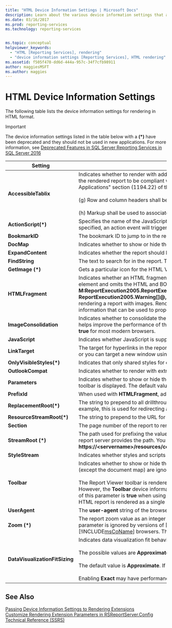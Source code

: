 ```yaml
---
title: "HTML Device Information Settings | Microsoft Docs"
description: Learn about the various device information settings that are available for rendering in HTML format.
ms.date: 03/16/2017
ms.prod: reporting-services
ms.technology: reporting-services


ms.topic: conceptual
helpviewer_keywords: 
  - "HTML [Reporting Services], rendering"
  - "device information settings [Reporting Services], HTML rendering"
ms.assetid: f505f478-dd6d-444a-957c-34f7cfb98911
author: maggiesMSFT
ms.author: maggies
---
```

# HTML Device Information Settings
The following table lists the device information settings for rendering in HTML format.  
  
> [!IMPORTANT]  
>  The device information settings listed in the table below with a **(\*)** have been deprecated and they should not be used in new applications. For more information, see [Deprecated Features in SQL Server Reporting Services in SQL Server 2016](../reporting-services/deprecated-features-in-sql-server-reporting-services-ssrs.md)   
  
|Setting|Value|  
|-------------|-----------|  
|**AccessibleTablix**|Indicates whether to render with additional accessibility metadata for use with screen readers. The additional accessibility metadata causes the rendered report to be compliant with the following technical standards in the "Web-based Intranet and Internet Information and Applications" section (1194.22) of the Electronic and Information Technology Accessibility Standards (Section 508) document:<br /><br /> (g) Row and column headers shall be identified for data tables.<br /><br /> (h) Markup shall be used to associate data cells and header cells for data tables that have two or more logical levels of row or column headers.|  
|**ActionScript(\*)**|Specifies the name of the JavaScript function to use when an action event occurs, such as a drillthrough or bookmark click. If this parameter is specified, an action event will trigger the named JavaScript function instead of a postback to the server.|  
|**BookmarkID**|The bookmark ID to jump to in the report.|  
|**DocMap**|Indicates whether to show or hide the report document map. The default value of this parameter is **true**.|  
|**ExpandContent**|Indicates whether the report should be enclosed in a table structure which constricts horizontal size.|  
|**FindString**|The text to search for in the report. The default value of this parameter is an empty string.|  
|**GetImage (\*)**|Gets a particular icon for the HTML Viewer user interface.|  
|**HTMLFragment**|Indicates whether an HTML fragment is created in place of a full HTML document. An HTML fragment includes the report content in a TABLE element and omits the HTML and BODY elements. The default value is **false**. If you are rendering to HTML using the **M:ReportExecution2005.ReportExecutionService.Render(System.String,System.String,System.String@,System.String@,System.String@, ReportExecution2005.Warning[]@,System.String[]@)** method of the SOAP API, you need to set this device information to **true** if you are rendering a report with images. Rendering using SOAP with the **HTMLFragment** property set to **true** creates URLs containing session information that can be used to properly request images. The images must be uploaded resources in the report server database.|  
|**ImageConsolidation**|Indicates whether to consolidate the rendered chart, map, gauge, and indicator images into one large image. The consolidation of images helps improve the performance of the report in the client browser when the report contains many data visualization items. The default value is **true** for most modern browsers.|  
|**JavaScript**|Indicates whether JavaScript is supported in the rendered report. The default value is **true**.|  
|**LinkTarget**|The target for hyperlinks in the report. You can target a window or frame by providing the name of the window, like **LinkTarget**=*window_name*, or you can target a new window using **LinkTarget**=_blank. Other valid target names include _self, _parent, and _top.|  
|**OnlyVisibleStyles(\*)**|Indicates that only shared styles for currently rendered page are generated.|  
|**OutlookCompat**|Indicates whether to render with extra metadata that makes the report look better in Outlook. For others, the default value is **false**.|  
|**Parameters**|Indicates whether to show or hide the parameters area of the toolbar. If you set this parameter to a value of **true**, the parameters area of the toolbar is displayed. The default value of this parameter is **true**.|  
|**PrefixId**|When used with **HTMLFragment**, adds the specified prefix to all **ID** attributes in the HTML fragment that is created.|  
|**ReplacementRoot(\*)**|The string to prepend to all drillthrough, toggle, and bookmark links in the report when rendered outside of the ReportViewer control. For example, this is used for redirecting a user's click to a custom page.|  
|**ResourceStreamRoot(\*)**|The string to prepend to the URL for all image resources, such as images for toggle or sort.|  
|**Section**|The page number of the report to render. A value of **0** indicates that all sections of the report are rendered. The default value is **1**.|  
|**StreamRoot (\*)**|The path used for prefixing the value of the **src** attribute of the IMG element in the HTML report returned by the report server. By default, the report server provides the path. You can use this setting to specify a root path for the images in a report (for example, **https://\<servername>/resources/companyimages**).|  
|**StyleStream**|Indicates whether styles and scripts are created as a separate stream instead of in the document. The default value is **false**.|  
|**Toolbar**|Indicates whether to show or hide the toolbar. The default of this parameter is **true**. If the value of this parameter is **false**, all remaining options (except the document map) are ignored. If you omit this parameter, the toolbar is automatically displayed for rendering formats that support it.<br /><br /> The Report Viewer toolbar is rendered when you use URL access to render a report. The toolbar is not rendered through the SOAP API. However, the **Toolbar** device information setting affects the way that the report is displayed when using the SOAP **Render** method. If the value of this parameter is **true** when using SOAP to render to HTML, only the first section of the report is rendered. If the value is **false**, the entire HTML report is rendered as a single HTML page.|  
|**UserAgent**|The **user-agent** string of the browser that is making the request, which is found in the HTTP request.|  
|**Zoom (\*)**|The report zoom value as an integer percentage or a string constant. Standard string values include **Page Width** and **Whole Page**. This parameter is ignored by versions of [!INCLUDE[msCoName](../includes/msconame-md.md)] Internet Explorer earlier than Internet Explorer 5.0 and all non-[!INCLUDE[msCoName](../includes/msconame-md.md)] browsers. The default value of this parameter is **100**.|  
|**DataVisualizationFitSizing**|Indicates data visualization fit behavior when inside a tablix. This includes chart, gauge, and map.<br /><br /> The possible values are **Approximate** and **Exact**.<br /><br /> The default value is **Approximate**. If the setting is removed from the **rsreportserver.config** file then the default behavior is **Exact**.<br /><br /> Enabling **Exact** may have performance impact because the processing to determine the exact size may take longer.|  
  
## See Also  
 [Passing Device Information Settings to Rendering Extensions](../reporting-services/report-server-web-service/net-framework/passing-device-information-settings-to-rendering-extensions.md)   
 [Customize Rendering Extension Parameters in RSReportServer.Config](../reporting-services/customize-rendering-extension-parameters-in-rsreportserver-config.md)   
 [Technical Reference &#40;SSRS&#41;](../reporting-services/technical-reference-ssrs.md)  
  
  
